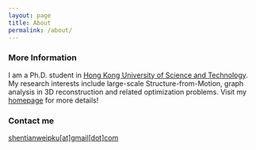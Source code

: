 ```yaml
---
layout: page
title: About
permalink: /about/
---
```


### More Information

I am a Ph.D. student in [Hong Kong University of Science and Technology](http://www.ust.hk). 
My research interests include large-scale Structure-from-Motion, graph analysis in 3D reconstruction and related optimization problems. 
Visit my [homepage](https://home.cse.ust.hk/~tshenaa) for more details! 

### Contact me

[shentianweipku[at]gmail[dot]com](mailto:shentianweipku@gmail.com)
